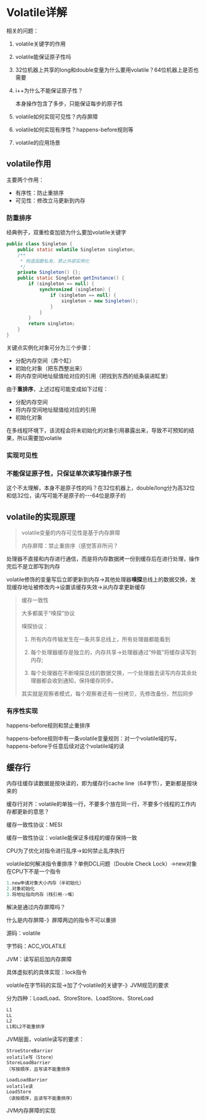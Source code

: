 # Volatile详解

相关的问题：

1. volatile关键字的作用

2. volatile能保证原子性吗

3. 32位机器上共享的long和double变量为什么要用volatile？64位机器上是否也需要

4. i++为什么不能保证原子性？

   本身操作包含了多步，只能保证每步的原子性

5. volatile如何实现可见性？内存屏障

6. volatile如何实现有序性？happens-before规则等

7. volatile的应用场景

## volatile作用

主要两个作用：

- 有序性：防止重排序
- 可见性：修改立马更新到内存

### 防重排序

经典例子，双重检查加锁为什么要加volatile关键字

```java
public class Singleton {
    public static volatile Singleton singleton;
    /**
     * 构造函数私有，禁止外部实例化
     */
    private Singleton() {};
    public static Singleton getInstance() {
        if (singleton == null) {
            synchronized (singleton) {
                if (singleton == null) {
                    singleton = new Singleton();
                }
            }
        }
        return singleton;
    }
}
```

关键点实例化对象可分为三个步骤：

- 分配内存空间（弄个缸）
- 初始化对象（把东西整出来）
- 将内存空间地址赋值给对应的引用（把找到东西的纸条装进缸里）

由于**重排序**，上述过程可能变成如下过程：

- 分配内存空间
- 将内存空间地址赋值给对应的引用
- 初始化对象

在多线程环境下，该流程会将未初始化的对象引用暴露出来，导致不可预知的结果，所以需要加volatile

### 实现可见性

### 不能保证原子性，只保证单次读写操作原子性

这个不太理解，本身不是原子性的吗？在32位机器上，double/long分为高32位和低32位，读/写可能不是原子的---64位是原子的

## volatile的实现原理

> volatile变量的内存可见性是基于内存屏障
>
> 内存屏障：禁止重排序（感觉答非所问？

处理器不直接和内存进行通信，而是将内存数据拷一份到缓存后在进行处理，操作完后不是立即写到内存

volatile修饰的变量写后立即更新到内存->其他处理器**嗅探**总线上的数据交换，发现缓存地址被修改内->设置该缓存失效->从内存拿更新缓存

> 缓存一致性
>
> 大多都属于“嗅探”协议
>
> 嗅探协议：
>
> 1. 所有内存传输发生在一条共享总线上，所有处理器都能看到
>
> 2. 每个处理器缓存是独立的，内存共享->处理器通过“仲裁”将缓存读写到内存;
>
> 3. 每个处理器在不断嗅探总线的数据交换，一个处理器去读写内存其余处理器都会收到通知，保持缓存同步。
>
> 其实就是观察者模式，每个观察者还有一份拷贝，先修改备份，然后同步   
>

### 有序性实现

happens-before规则和禁止重排序

happens-before规则中有一条volatile变量规则：对一个volatile域的写，happens-before于任意后续对这个volatile域的读

## 缓存行

内存往缓存读数据是按块读的，即为缓存行cache line（64字节），更新都是按块来的

缓存行对齐：volatile的单独一行，不要多个放在同一行，不要多个线程的工作内存都更新的意思？

缓存一致性协议：MESI

缓存一致性协议：volatile能保证多线程的缓存保持一致

CPU为了优化对指令进行乱序->如何禁止乱序执行

volatile如何解决指令重排序？单例DCL问题（Double Check Lock）->new对象在CPU下不是一个指令

```java
1.new申请对象大小内存（半初始化）
2.对象初始化
3.将地址指向内存（栈引用->堆）    
```

解决是通过内存屏障吗？

什么是内存屏障-》屏障两边的指令不可以重排

源码：volatile

字节码：ACC_VOLATILE

JVM：读写前后加内存屏障

具体虚拟机的具体实现：lock指令

volatile在字节码的实现->加了个volatile的关键字-》JVM规范的要求

分为四种：LoadLoad、StoreStore、LoadStore、StoreLoad

```java
L1
LL
L2
L1和L2不能重排序    
```

JVM层面，volatile读写的要求：

```
StroeStoreBarrier
volatile写（Store）
StoreLoadBarrier
（写按顺序，且写读不能重排序

LoadLoadBarrier
volatile读
LoadStore
（读按顺序，且读写不能重排序）
```



JVM内存屏障的实现

